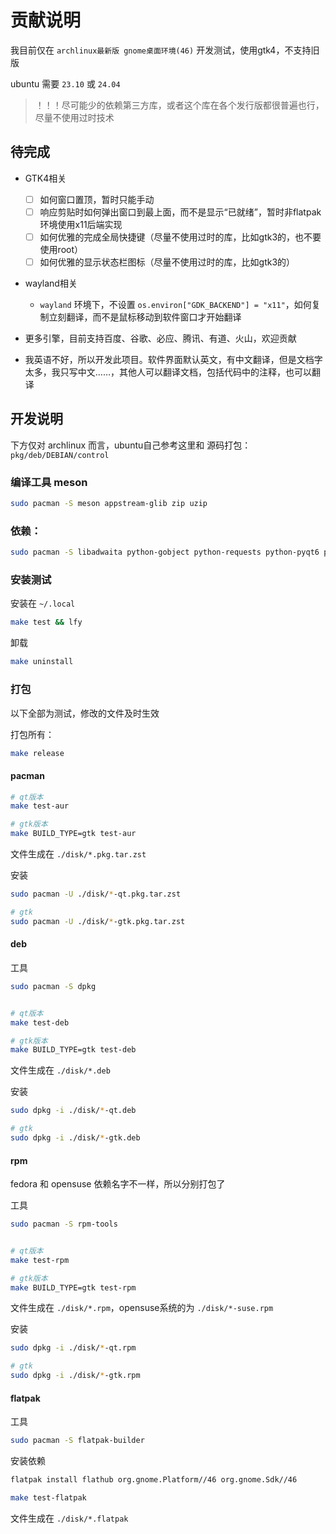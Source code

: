 # 贡献说明

我目前仅在 `archlinux最新版 gnome桌面环境(46)` 开发测试，使用gtk4，不支持旧版

ubuntu 需要 `23.10` 或 `24.04`

> ！！！尽可能少的依赖第三方库，或者这个库在各个发行版都很普遍也行，尽量不使用过时技术

## 待完成

- GTK4相关
    - [ ] 如何窗口置顶，暂时只能手动
    - [ ] 响应剪贴时如何弹出窗口到最上面，而不是显示“已就绪”，暂时非flatpak环境使用x11后端实现
    - [ ] 如何优雅的完成全局快捷键（尽量不使用过时的库，比如gtk3的，也不要使用root）
    - [ ] 如何优雅的显示状态栏图标（尽量不使用过时的库，比如gtk3的）

- wayland相关
    - `wayland` 环境下，不设置 `os.environ["GDK_BACKEND"] = "x11"`，如何复制立刻翻译，而不是鼠标移动到软件窗口才开始翻译


- 更多引擎，目前支持百度、谷歌、必应、腾讯、有道、火山，欢迎贡献
- 我英语不好，所以开发此项目。软件界面默认英文，有中文翻译，但是文档字太多，我只写中文……，其他人可以翻译文档，包括代码中的注释，也可以翻译


## 开发说明

下方仅对 archlinux 而言，ubuntu自己参考这里和 源码打包：`pkg/deb/DEBIAN/control`

### 编译工具 meson

```bash
sudo pacman -S meson appstream-glib zip uzip
```

### 依赖：

```bash
sudo pacman -S libadwaita python-gobject python-requests python-pyqt6 python-pillow qt6-svg
```


### 安装测试

安装在 `~/.local`

```bash
make test && lfy
```

卸载

```bash
make uninstall
```

### 打包

以下全部为测试，修改的文件及时生效

打包所有：

```bash
make release
```


#### pacman

```bash
# qt版本
make test-aur

# gtk版本
make BUILD_TYPE=gtk test-aur
```

文件生成在 `./disk/*.pkg.tar.zst`

安装

```bash
sudo pacman -U ./disk/*-qt.pkg.tar.zst

# gtk
sudo pacman -U ./disk/*-gtk.pkg.tar.zst
```

#### deb

工具

```bash
sudo pacman -S dpkg
```

```bash

# qt版本
make test-deb

# gtk版本
make BUILD_TYPE=gtk test-deb
```

文件生成在 `./disk/*.deb`

安装

```bash
sudo dpkg -i ./disk/*-qt.deb

# gtk
sudo dpkg -i ./disk/*-gtk.deb
```


#### rpm

fedora 和 opensuse 依赖名字不一样，所以分别打包了

工具

```bash
sudo pacman -S rpm-tools
```

```bash

# qt版本
make test-rpm

# gtk版本
make BUILD_TYPE=gtk test-rpm
```

文件生成在 `./disk/*.rpm`，opensuse系统的为 `./disk/*-suse.rpm`

安装

```bash
sudo dpkg -i ./disk/*-qt.rpm

# gtk
sudo dpkg -i ./disk/*-gtk.rpm
```


#### flatpak

工具

```bash
sudo pacman -S flatpak-builder
```

安装依赖

```bash
flatpak install flathub org.gnome.Platform//46 org.gnome.Sdk//46
```

```bash
make test-flatpak
```

文件生成在 `./disk/*.flatpak`



